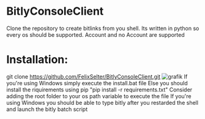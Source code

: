 # BitlyConsoleClient
Clone the repository to create bitlinks from you shell. Its written in python so every os should be supported. Account and no Account are supported

# Installation:  
git clone https://github.com/FelixSelter/BitlyConsoleClient.git
![grafik](https://user-images.githubusercontent.com/55546882/97016090-9bc4dd00-154c-11eb-8fa2-2047a60a9903.png)
If you're using Windows simply execute the install.bat file
Else you should install the riquirements using pip "pip install -r requirements.txt"
Consider adding the root folder to your os path variable to execute the file
If you're using Windows you should be able to type bitly after you restarded the shell and launch the bitly batch script
